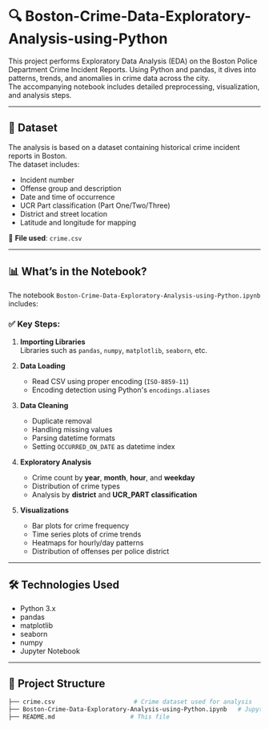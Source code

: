 # 🔍 Boston-Crime-Data-Exploratory-Analysis-using-Python


This project performs Exploratory Data Analysis (EDA) on the Boston Police Department Crime Incident Reports. Using Python and pandas, it dives into patterns, trends, and anomalies in crime data across the city.  
The accompanying notebook includes detailed preprocessing, visualization, and analysis steps.

---

## 📁 Dataset

The analysis is based on a dataset containing historical crime incident reports in Boston.  
The dataset includes:

- Incident number
- Offense group and description
- Date and time of occurrence
- UCR Part classification (Part One/Two/Three)
- District and street location
- Latitude and longitude for mapping

📌 **File used**: `crime.csv`

---

## 📊 What’s in the Notebook?

The notebook `Boston-Crime-Data-Exploratory-Analysis-using-Python.ipynb` includes:

### ✅ Key Steps:
1. **Importing Libraries**  
   Libraries such as `pandas`, `numpy`, `matplotlib`, `seaborn`, etc.

2. **Data Loading**  
   - Read CSV using proper encoding (`ISO-8859-11`)
   - Encoding detection using Python's `encodings.aliases`

3. **Data Cleaning**  
   - Duplicate removal  
   - Handling missing values  
   - Parsing datetime formats  
   - Setting `OCCURRED_ON_DATE` as datetime index

4. **Exploratory Analysis**  
   - Crime count by **year**, **month**, **hour**, and **weekday**  
   - Distribution of crime types  
   - Analysis by **district** and **UCR_PART classification**

5. **Visualizations**  
   - Bar plots for crime frequency  
   - Time series plots of crime trends  
   - Heatmaps for hourly/day patterns  
   - Distribution of offenses per police district

---

## 🛠️ Technologies Used

- Python 3.x  
- pandas  
- matplotlib  
- seaborn  
- numpy  
- Jupyter Notebook  

---

## 📁 Project Structure

```bash
├── crime.csv                      # Crime dataset used for analysis
├── Boston-Crime-Data-Exploratory-Analysis-using-Python.ipynb   # Jupyter notebook with EDA
├── README.md                     # This file

